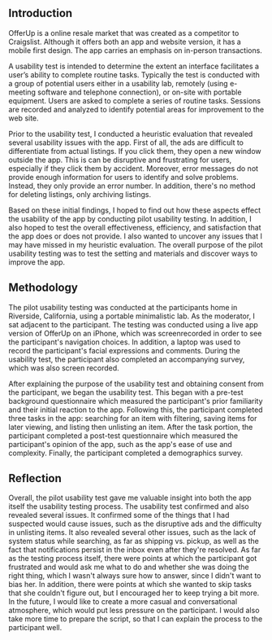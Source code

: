 ## Introduction

OfferUp is a online resale market that was created as a competitor to Craigslist. Although it offers both an app and website version, it has a mobile first design. The app carries an emphasis on in-person transactions.

A usability test is intended to determine the extent an interface facilitates a user’s ability to complete routine tasks. Typically the test is conducted with a group of potential users either in a usability lab, remotely (using e-meeting software and telephone connection), or on-site with portable equipment. Users are asked to complete a series of routine tasks. Sessions are recorded and analyzed to identify potential areas for improvement to the web site. 

Prior to the usability test, I conducted a heuristic evaluation that revealed several usability issues with the app. First of all, the ads are difficult to differentiate from actual listings. If you click them, they open a new window outside the app. This is can be disruptive and frustrating for users, especially if they click them by accident. Moreover, error messages do not provide enough information for users to identify and solve problems. Instead, they only provide an error number. In addition, there's no method for deleting listings, only archiving listings. 

Based on these initial findings, I hoped to find out how these aspects effect the usability of the app by conducting pilot usability testing. In addition, I also hoped to test the overall effectiveness, efficiency, and satisfaction that the app does or does not provide. I also wanted to uncover any issues that I may have missed in my heuristic evaluation. The overall purpose of the pilot usability testing was to test the setting and materials and discover ways to improve the app.

## Methodology

The pilot usability testing was conducted at the participants home in Riverside, California, using a portable minimalistic lab. As the moderator, I sat adjacent to the participant. The testing was conducted using a live app version of OfferUp on an iPhone, which was screenrecorded in order to see the participant's navigation choices. In addition, a laptop was used to record the participant's facial expressions and comments. During the usability test, the participant also completed an accompanying survey, which was also screen recorded. 

After explaining the purpose of the usability test and obtaining consent from the participant, we began the usability test. This began with a pre-test background questionnaire which measured the participant's prior familiarity and their initial reaction to the app. Following this, the participant completed three tasks in the app: searching for an item with filtering, saving items for later viewing, and listing then unlisting an item. After the task portion, the participant completed a post-test questionnaire which measured the participant's opinion of the app, such as the app's ease of use and complexity. Finally, the participant completed a demographics survey.

## Reflection

Overall, the pilot usability test gave me valuable insight into both the app itself the usability testing process. The usability test confirmed and also revealed several issues. It confirmed some of the things that I had suspected would cause issues, such as the disruptive ads and the difficulty in unlisting items. It also revealed several other issues, such as the lack of system status while searching, as far as shipping vs. pickup, as well as the fact that notifications persist in the inbox even after they're resolved. As far as the testing process itself, there were points at which the participant got frustrated and would ask me what to do and whether she was doing the right thing, which I wasn't always sure how to answer, since I didn't want to bias her. In addition, there were points at which she wanted to skip tasks that she couldn't figure out, but I encouraged her to keep trying a bit more. In the future, I would like to create a more casual and conversational atmosphere, which would put less pressure on the participant. I would also take more time to prepare the script, so that I can explain the process to the participant well.
